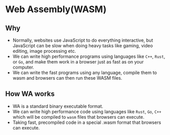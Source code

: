 # Web Assembly(WASM)

## Why

- Normally, websites use JavaScript to do everything interactive, but JavaScript can be slow when doing heavy tasks like gaming, video editing, image processing etc.
- We can write high performance programs using languages like `C++`, `Rust`, or `Go`, and make them work in a browser just as fast as on your computer.
- We can write the fast programs using any language, compile them to wasm and browsers can then run these WASM files.

## How WA works

- WA is a standard binary executable format.
- We can write high performance code using languages like `Rust`, `Go`, `C++` which will be compiled to `wasm` files that browsers can execute.
- Taking fast, precompiled code in a special .wasm format that browsers can execute.
